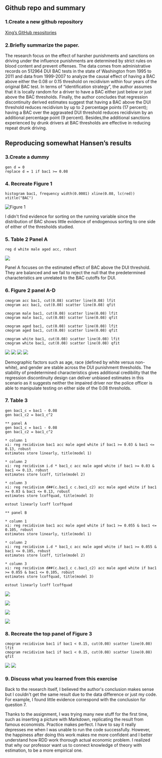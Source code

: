 ## Github repo and summary
### 1.Create a new github repository
[Xing’s GitHub resositories](https://github.com/xingxin-cn/RDD/)

### 2.Briefly summarize the paper.
The research focus on the effect of harsher punishments and sanctions on driving under the influence
punishments are determined by strict rules on blood content and prevent offenses. The data comes from
administrative records on 512964 DUI BAC tests in the state of Washington from 1995 to 2011 and data from 1999-2007 to analyze the causal effect of having a BAC above either the 0.08 or 0.15 threshold on recidivism within four years of the original BAC test. In terms of “identification strategy”, the author assumes that it is locally random for a driver to have a BAC either just below or just above the BAC thresholds. Finally, the author concludes that regression discontinuity derived estimates suggest that having a BAC above the DUI threshold reduces recidivism by up to 2 percentage points (17 percent); having a BAC over the aggravated DUI threshold reduces recidivism by an additional percentage point (9 percent). Besides,the additional sanctions experienced by drunk drivers at BAC thresholds are effective in reducing repeat drunk driving.
## Reproducing somewhat Hansen’s results
### 3.Create a dummy

```
gen d = 0
replace d = 1 if bac1 >= 0.08
```

### 4. Recreate Figure 1
```
histogram bac1, frequency width(0.0001) xline(0.08, lc(red)) xtitle("BAC")
```
![Figure 1](https://static01.imgkr.com/temp/2cb0c43cc38c4fe0bb3870a9532cae0c.jpg)

I didn't find evidence for sorting on the running variable since the distribution of BAC shows little evidence of endogenous sorting
to one side of either of the thresholds studied.

### 5. Table 2 Panel A
```
reg d white male aged acc, robust
```
![](https://imgkr2.cn-bj.ufileos.com/8fe13fdb-94e7-4aff-b15a-c5a21977273f.jpg?UCloudPublicKey=TOKEN_8d8b72be-579a-4e83-bfd0-5f6ce1546f13&Signature=nIxBU8uQa2jE%252FUknh7PDlHcFrOA%253D&Expires=1615083873)

Panel A focuses on the estimated effect of BAC above the DUI threshold. They are balanced and we fail to reject the null that the predetermined
characteristics are unrelated to the BAC cutoffs for DUI.

### 6. Figure 2 panel A-D
```
cmogram acc bac1, cut(0.08) scatter line(0.08) lfit
cmogram acc bac1, cut(0.08) scatter line(0.08) qfit

cmogram male bac1, cut(0.08) scatter line(0.08) lfit
cmogram male bac1, cut(0.08) scatter line(0.08) qfit

cmogram aged bac1, cut(0.08) scatter line(0.08) lfit
cmogram aged bac1, cut(0.08) scatter line(0.08) qfit

cmogram white bac1, cut(0.08) scatter line(0.08) lfit
cmogram white bac1, cut(0.08) scatter line(0.08) qfit
```
![](https://static01.imgkr.com/temp/5908c31926cc4bf5a7eb3f6a7a36dba5.jpg)
![](https://imgkr2.cn-bj.ufileos.com/02ae5446-b900-4b38-8e5b-2d1a53dc8464.jpg?UCloudPublicKey=TOKEN_8d8b72be-579a-4e83-bfd0-5f6ce1546f13&Signature=FKkfqDreH7dGqxLOLg3SzxucOIk%253D&Expires=1615084944)
![](https://imgkr2.cn-bj.ufileos.com/494c8d37-953d-4a84-8006-e9fca6f291f1.jpg?UCloudPublicKey=TOKEN_8d8b72be-579a-4e83-bfd0-5f6ce1546f13&Signature=b6Dp3KiV8UQ08hGqZM%252FvTNgTgqk%253D&Expires=1615085017)
![](https://static01.imgkr.com/temp/45f457267ab64b6dbe107ee4e1209083.jpg)

Demographic factors such as age, race (defined by white versus
non-white), and gender are stable across the DUI punishment thresholds. The stability of predetermined characteristics gives additional credibility that the regression discontinuity design can
deliver unbiased estimates in this scenario as it suggests neither the impaired driver
nor the police officer is able to manipulate testing on either side of the 0.08
thresholds.

### 7. Table 3 
```
gen bac1_c = bac1 - 0.08
gen bac1_c2 = bac1_c^2

** panel A
gen bac1_c = bac1 - 0.08
gen bac1_c2 = bac1_c^2

* column 1
xi: reg recidivism bac1 acc male aged white if bac1 >= 0.03 & bac1 <= 0.13, robust
estimates store linearly, title(model 1)

* column 2
xi: reg recidivism i.d * bac1_c acc male aged white if bac1 >= 0.03 & bac1 <= 0.13, robust
estimates store lcoff, title(model 2)

* column 3
xi: reg recidivism d##(c.bac1_c c.bac1_c2) acc male aged white if bac1 >= 0.03 & bac1 <= 0.13, robust
estimates store lcoffquad, title(model 3)

estout linearly lcoff lcoffquad

** panel B

* column 1
xi: reg recidivism bac1 acc male aged white if bac1 >= 0.055 & bac1 <= 0.105, robust
estimates store linearly, title(model 1)

* column 2
xi: reg recidivism i.d * bac1_c acc male aged white if bac1 >= 0.055 & bac1 <= 0.105, robust
estimates store lcoff, title(model 2)

* column 3
xi: reg recidivism d##(c.bac1_c c.bac1_c2) acc male aged white if bac1 >= 0.055 & bac1 <= 0.105, robust
estimates store lcoffquad, title(model 3)

estout linearly lcoff lcoffquad
```
![](https://static01.imgkr.com/temp/be1044c5e41e4e3987dfa521d92b6045.jpg)


![](https://imgkr2.cn-bj.ufileos.com/0e682431-c260-4fcc-a5c3-f2ae738344da.jpg?UCloudPublicKey=TOKEN_8d8b72be-579a-4e83-bfd0-5f6ce1546f13&Signature=O%252B38%252FHxCKqgxMZezxLT0R9iTL%252BU%253D&Expires=1615091438)


![](https://static01.imgkr.com/temp/a75e2e6fde3e4175b753a4addd5de76c.jpg)


![](https://static01.imgkr.com/temp/113c9bd2e42d457b81bdbf24ec9291e6.jpg)

### 8. Recreate the top panel of Figure 3 
```
cmogram recidivism bac1 if bac1 < 0.15, cut(0.08) scatter line(0.08) lfit
cmogram recidivism bac1 if bac1 < 0.15, cut(0.08) scatter line(0.08) qfit
```
![](https://imgkr2.cn-bj.ufileos.com/6d81b94c-6aea-495c-9ea1-f1d44ac36b46.jpg?UCloudPublicKey=TOKEN_8d8b72be-579a-4e83-bfd0-5f6ce1546f13&Signature=pGemUH67FaoV%252BTBl0d8b0qShueo%253D&Expires=1615091598)
![](https://imgkr2.cn-bj.ufileos.com/e8f2a136-9692-4e76-a719-e5436335bb13.jpg?UCloudPublicKey=TOKEN_8d8b72be-579a-4e83-bfd0-5f6ce1546f13&Signature=NViT018iAZiEXgi%252BsvNERO9El8A%253D&Expires=1615091598)

### 9. Discuss what you learned from this exercise

Back to the research itself, I believed the author's conclusion makes sense but I couldn't get the same result due to the data difference or just my code. For example, I found little evidence correspond with the conclusion for question 7.

Thanks to the assignment, I was trying many new stuff for the first time, such as inserting a picture with Markdown, replicating the result from famous economists. Practice makes perfect. I have to say it really depresses me when I was unable to run the code successfully. However, the happiness after doing this work makes me more confident and I better understand how RDD work thorough actual economic problem. I realized that why our professor want us to connect knowledge of theory with estimation, to be a more empirical one.
